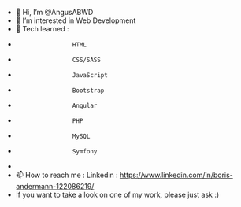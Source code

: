 - 👋 Hi, I’m @AngusABWD
- 👀 I’m interested in Web Development
- 🌱 Tech learned :  
-                     HTML
-                     CSS/SASS
-                     JavaScript
-                     Bootstrap
-                     Angular
-                     PHP
-                     MySQL
-                     Symfony
-                     
- 📫 How to reach me : Linkedin : https://www.linkedin.com/in/boris-andermann-122086219/
- If you want to take a look on one of my work, please just ask :)

<!---
AngusABWD/AngusABWD is a ✨ special ✨ repository because its `README.md` (this file) appears on your GitHub profile.
You can click the Preview link to take a look at your changes.
--->
